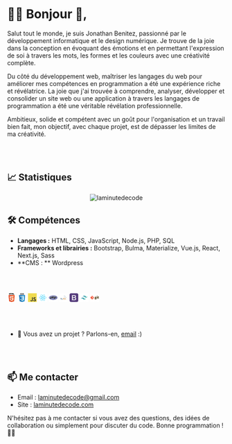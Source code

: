 # 👨‍💻 Bonjour 👋,

Salut tout le monde, je suis Jonathan Benitez, passionné par le développement informatique et le design numérique. Je trouve de la joie dans la conception en évoquant des émotions et en permettant l'expression de soi à travers les mots, les formes et les couleurs avec une créativité complète.

Du côté du développement web, maîtriser les langages du web pour améliorer mes compétences en programmation a été une expérience riche et révélatrice. La joie que j'ai trouvée à comprendre, analyser, développer et consolider un site web ou une application à travers les langages de programmation a été une véritable révélation professionnelle.

Ambitieux, solide et compétent avec un goût pour l'organisation et un travail bien fait, mon objectif, avec chaque projet, est de dépasser les limites de ma créativité.


<br><br>

## 📈 Statistiques

<p align="center"> <img src="https://github-readme-stats.vercel.app/api?username=laminutedecode&show_icons=true&theme=gotham" alt="laminutedecode" />

## 🛠️ Compétences

- **Langages  :** HTML, CSS, JavaScript, Node.js, PHP, SQL
- **Frameworks et librairies :** Bootstrap, Bulma, Materialize, Vue.js, React, Next.js, Sass
- **CMS : ** Wordpress
  
<br><br>

<code><img height="20" src="https://raw.githubusercontent.com/github/explore/80688e429a7d4ef2fca1e82350fe8e3517d3494d/topics/html/html.png"></code>
<code><img height="20" src="https://raw.githubusercontent.com/github/explore/80688e429a7d4ef2fca1e82350fe8e3517d3494d/topics/css/css.png"></code>
<code><img height="20" src="https://raw.githubusercontent.com/github/explore/80688e429a7d4ef2fca1e82350fe8e3517d3494d/topics/javascript/javascript.png"></code>
<code><img height="20" src="https://raw.githubusercontent.com/github/explore/80688e429a7d4ef2fca1e82350fe8e3517d3494d/topics/react/react.png"></code>
<code><img height="20" src="https://raw.githubusercontent.com/github/explore/80688e429a7d4ef2fca1e82350fe8e3517d3494d/topics/php/php.png"></code>
<code><img height="20" src="https://raw.githubusercontent.com/github/explore/80688e429a7d4ef2fca1e82350fe8e3517d3494d/topics/mysql/mysql.png"></code>
<code><img height="20" src="https://raw.githubusercontent.com/github/explore/80688e429a7d4ef2fca1e82350fe8e3517d3494d/topics/bootstrap/bootstrap.png"></code>
<code><img height="20" src="https://raw.githubusercontent.com/github/explore/80688e429a7d4ef2fca1e82350fe8e3517d3494d/topics/tailwind/tailwind.png"></code>
<code><img height="20" src="https://raw.githubusercontent.com/github/explore/80688e429a7d4ef2fca1e82350fe8e3517d3494d/topics/git/git.png"></code>

<br><br>

- 💼 Vous avez un projet ? Parlons-en, [email](mailto:laminutedecode@gmail.com) :)

<br><br>

## 📫 Me contacter

- Email : [laminutedecode@gmail.com](mailto:laminutedecode@gmail.com)
- Site : [laminutedecode.com](https://laminutedecode.com)

N'hésitez pas à me contacter si vous avez des questions, des idées de collaboration ou simplement pour discuter du code. Bonne programmation ! 👩‍💻
